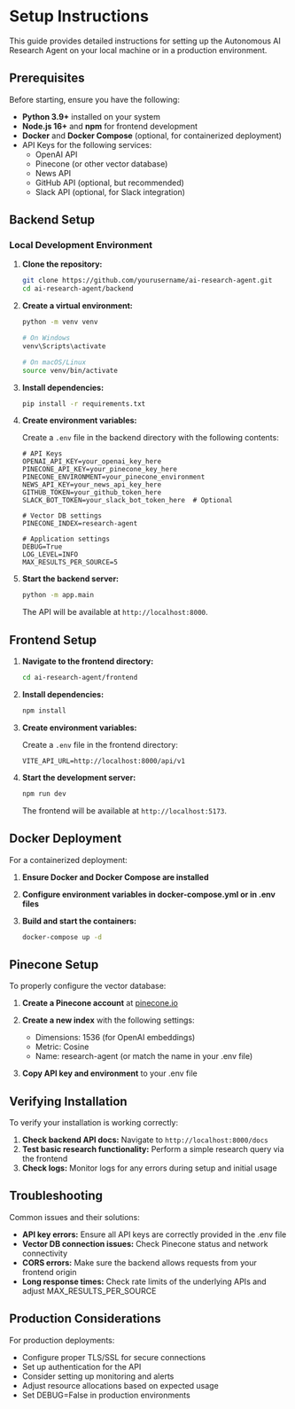 # Setup Instructions

This guide provides detailed instructions for setting up the Autonomous AI Research Agent on your local machine or in a production environment.

## Prerequisites

Before starting, ensure you have the following:

- **Python 3.9+** installed on your system
- **Node.js 16+** and **npm** for frontend development
- **Docker** and **Docker Compose** (optional, for containerized deployment)
- API Keys for the following services:
  - OpenAI API
  - Pinecone (or other vector database)
  - News API
  - GitHub API (optional, but recommended)
  - Slack API (optional, for Slack integration)

## Backend Setup

### Local Development Environment

1. **Clone the repository:**

   ```bash
   git clone https://github.com/yourusername/ai-research-agent.git
   cd ai-research-agent/backend
   ```

2. **Create a virtual environment:**

   ```bash
   python -m venv venv

   # On Windows
   venv\Scripts\activate

   # On macOS/Linux
   source venv/bin/activate
   ```

3. **Install dependencies:**

   ```bash
   pip install -r requirements.txt
   ```

4. **Create environment variables:**

   Create a `.env` file in the backend directory with the following contents:

   ```
   # API Keys
   OPENAI_API_KEY=your_openai_key_here
   PINECONE_API_KEY=your_pinecone_key_here
   PINECONE_ENVIRONMENT=your_pinecone_environment
   NEWS_API_KEY=your_news_api_key_here
   GITHUB_TOKEN=your_github_token_here
   SLACK_BOT_TOKEN=your_slack_bot_token_here  # Optional

   # Vector DB settings
   PINECONE_INDEX=research-agent

   # Application settings
   DEBUG=True
   LOG_LEVEL=INFO
   MAX_RESULTS_PER_SOURCE=5
   ```

5. **Start the backend server:**

   ```bash
   python -m app.main
   ```

   The API will be available at `http://localhost:8000`.

## Frontend Setup

1. **Navigate to the frontend directory:**

   ```bash
   cd ai-research-agent/frontend
   ```

2. **Install dependencies:**

   ```bash
   npm install
   ```

3. **Create environment variables:**

   Create a `.env` file in the frontend directory:

   ```
   VITE_API_URL=http://localhost:8000/api/v1
   ```

4. **Start the development server:**

   ```bash
   npm run dev
   ```

   The frontend will be available at `http://localhost:5173`.

## Docker Deployment

For a containerized deployment:

1. **Ensure Docker and Docker Compose are installed**

2. **Configure environment variables in docker-compose.yml or in .env files**

3. **Build and start the containers:**

   ```bash
   docker-compose up -d
   ```

## Pinecone Setup

To properly configure the vector database:

1. **Create a Pinecone account** at [pinecone.io](https://www.pinecone.io/)

2. **Create a new index** with the following settings:

   - Dimensions: 1536 (for OpenAI embeddings)
   - Metric: Cosine
   - Name: research-agent (or match the name in your .env file)

3. **Copy API key and environment** to your .env file

## Verifying Installation

To verify your installation is working correctly:

1. **Check backend API docs:** Navigate to `http://localhost:8000/docs`
2. **Test basic research functionality:** Perform a simple research query via the frontend
3. **Check logs:** Monitor logs for any errors during setup and initial usage

## Troubleshooting

Common issues and their solutions:

- **API key errors:** Ensure all API keys are correctly provided in the .env file
- **Vector DB connection issues:** Check Pinecone status and network connectivity
- **CORS errors:** Make sure the backend allows requests from your frontend origin
- **Long response times:** Check rate limits of the underlying APIs and adjust MAX_RESULTS_PER_SOURCE

## Production Considerations

For production deployments:

- Configure proper TLS/SSL for secure connections
- Set up authentication for the API
- Consider setting up monitoring and alerts
- Adjust resource allocations based on expected usage
- Set DEBUG=False in production environments
